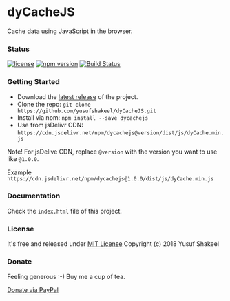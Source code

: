# dyCacheJS
Cache data using JavaScript in the browser.


### Status

[![license](https://img.shields.io/badge/license-MIT-blue.svg)](https://github.com/yusufshakeel/dyCacheJS)
[![npm version](https://img.shields.io/badge/npm-1.0.0-blue.svg)](https://www.npmjs.com/package/dycachejs)
[![Build Status](https://travis-ci.org/yusufshakeel/dyCacheJS.svg?branch=master)](https://travis-ci.org/yusufshakeel/dyCacheJS)


### Getting Started
* Download the [latest release](https://github.com/yusufshakeel/dyCacheJS/releases) of the project.
* Clone the repo: `git clone https://github.com/yusufshakeel/dyCacheJS.git`
* Install via npm: `npm install --save dycachejs`
* Use from jsDelivr CDN: `https://cdn.jsdelivr.net/npm/dycachejs@version/dist/js/dyCache.min.js`

Note! For jsDelive CDN, replace `@version` with the version you want to use like `@1.0.0`.

Example `https://cdn.jsdelivr.net/npm/dycachejs@1.0.0/dist/js/dyCache.min.js`


### Documentation
Check the `index.html` file of this project.

### License
It's free and released under [MIT License](https://github.com/yusufshakeel/dyCacheJS/blob/master/LICENSE) Copyright (c) 2018 Yusuf Shakeel

### Donate
Feeling generous :-) Buy me a cup of tea.

[Donate via PayPal](https://www.paypal.me/yusufshakeel)